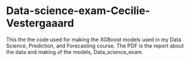 # Data-science-exam-Cecilie-Vestergaaard
This the the code used for making the XGBoost models used in my Data Science, Prediction, and Forecasting course. The PDF is the report about the data and making of the models, Data_science_exam.

